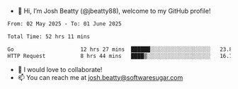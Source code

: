- 👋 Hi, I’m Josh Beatty (@jbeatty88), welcome to my GitHub profile!

<!--START_SECTION:waka-->

```txt
From: 02 May 2025 - To: 01 June 2025

Total Time: 52 hrs 11 mins

Go                     12 hrs 27 mins  ██████░░░░░░░░░░░░░░░░░░░   23.88 %
HTTP Request           8 hrs 44 mins   ████▒░░░░░░░░░░░░░░░░░░░░   16.75 %
```

<!--END_SECTION:waka-->

- 💞️ I would love to collaborate!
- 📫 You can reach me at josh.beatty@softwaresugar.com

<!---
jbeatty88/jbeatty88 is a ✨ special ✨ repository because its `README.md` (this file) appears on your GitHub profile.
You can click the Preview link to take a look at your changes.
--->
